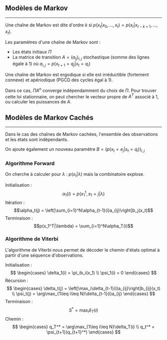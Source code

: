 

## Modèles de Markov

<hr>

Une chaîne de Markov est dite d'ordre $k$ si $p(x_t|x_0, ..., x_t) = p(x_t | x_{t-k+1}, ..., x_t)$.

Les paramètres d'une chaîne de Markov sont :
- Les états initiaux $\Pi$
- La matrice de transition $A = (a_{ij})_{i,j}$ stochastique (somme des lignes égale à 1) où $a_{i,j} = p(x_{t+1}=q_j | x_t=q_i)$

Une chaîne de Markov est ergodique si elle est irréductible (fortement connexe) et apériodique (PGCD des cycles égal à 1). 

Dans ce cas, $\Pi A^n$ converge indépendamment du choix de $\Pi$. Pour trouver cette loi stationnaire, on peut chercher le vecteur propre de $A^T$ associé à $1$, ou calculer les puissances de $A$.


## Modèles de Markov Cachés

<hr>

Dans le cas des chaînes de Markov cachées, l'ensemble des observations et les états sont indépendants.

On ajoute également un nouveau paramètre $B = (p(x_t=e_j|s_t=q_i))_{i,j}$

### Algorithme Forward

On cherche à calculer pour $\lambda$ : $p(x_t|\lambda)$ mais la combinatoire explose.

Initialisation :
$$\alpha_1(i) = p(x_1^1, s_1=j|\lambda)$$
Itération :
$$\alpha_t(j) = \left[\sum_{i=1}^N\alpha_{t-1}(i)a_{ij}\right]b_j(x_t)$$
Terminaison :
$$p(x_1^T|\lambda) = \sum_{i=1}^N\alpha_T(i)$$

### Algorithme de Viterbi

L'algorithme de Viterbi nous permet de décoder le chemin d'états optimal à partir d'une séquence d'observations.

Initialisation :
$$
\begin{cases}
	\delta_1(i) = \pi_ib_i(x_1) \\
	\psi_1(i) = 0
\end{cases}
$$
Récursion :
$$
\begin{cases}
	\delta_t(j) = \left[\max_i\delta_{t-1}(i)a_{ij}\right]b_{ij}(x_t) \\
	\psi_t(j) = \arg\max_{1\leq i\leq N}\delta_{t-1}(i)a_{ij}
\end{cases}
$$
Terminaison :
$$S^* = \max_i\delta_T(i)$$
Chemin :
$$
\begin{cases}
	q_T^* = \arg\max_{1\leq i\leq N}\delta_T(i) \\
	q_t^* = \psi_{t+1}(q_{t+1}^*)
\end{cases}
$$